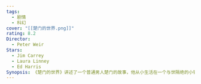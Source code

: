 ```yaml
---
tags:
  - 剧情
  - 科幻
cover: "[[楚门的世界.png]]"
rating: 8.2
Director:
  - Peter Weir
Stars:
  - Jim Carrey
  - Laura Linney
  - Ed Harris
Synopsis: 《楚门的世界》讲述了一个普通男人楚门的故事，他从小生活在一个与世隔绝的小镇，却不知道自己的一切都是一场精心设计的真人秀节目。他的家人、朋友、邻居，甚至环境，都是演员或布景，他的生活24小时被直播给全世界观看。楚门渐渐开始察觉生活中的异常，比如每天重复的场景、奇怪的路人行为，以及自己无法离开小镇的种种阻碍。他不断探索真相，试图逃离被操控的人生。尽管节目制作人基督弗不断试图阻止楚门，但他凭借坚定的意志突破层层阻碍，最终走到世界的边缘，打开通往真实世界的大门。对楚门来说，真正重要的不是节目里的“完美生活”，而是追寻自由和真相的勇气。他用行动证明，即使生活充满谎言，人类的本能依然是寻找真相与真实的存在。
---
```

